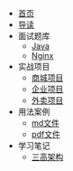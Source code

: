 * [首页](/)
* [导读](/README.md)
* 面试题库
  * [Java](./面试题库/Java/README.md)
  * [Nginx](./面试题库/Nginx/README.md)
* 实战项目
  * [商城项目](./实战项目/商城项目/README.md)
  * [企业项目](./实战项目/企业项目/README.md)
  * [外卖项目](./实战项目/外卖项目/README.md)
* 用法案例
  * [md文件](./用法案例/md文件/README.md)
  * [pdf文件](./用法案例/pdf文件/README.md)
* 学习笔记
  * [三高架构](./学习笔记/三高架构/README.md)
